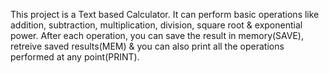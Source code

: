 This project is a Text based Calculator. It can perform basic operations like addition, subtraction, multiplication, division, square root & exponential power. After each operation, you can save the result in memory(SAVE), retreive saved results(MEM) & you can also print all the operations performed at any point(PRINT).
